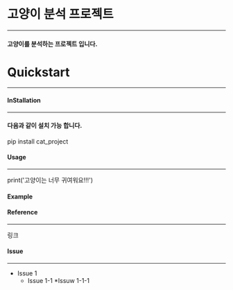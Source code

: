 # 고양이 분석 프로젝트
__________________________________________________________________________________________

#### 고양이를 분석하는 프로젝트 입니다.

# Quickstart
__________________________________________________________________________________________

#### InStallation
_________________________________________________________________________________________

#### 다음과 같이 설치 가능 합니다.

  pip install cat_project

#### Usage
_________________________________________________________________________________________

print('고양이는 너무 귀여워요!!!')

#### Example

#### Reference
_________________________________________________________________________________________

링크

#### Issue
_________________________________________________________________________________________

* Issue 1
  + Issue 1-1
    *Issuw 1-1-1
